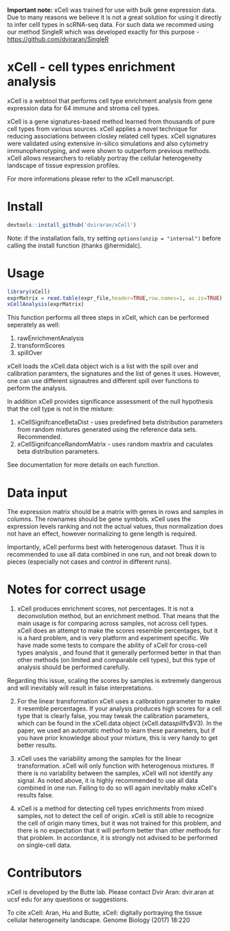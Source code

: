 **Important note:** xCell was trained for use with bulk gene expression data. Due to many reasons we believe it is not a great solution for using it directly to infer celll types in scRNA-seq data. For such data we recommed using our method SingleR which was developed exactly for this purpose - https://github.com/dviraran/SingleR 

# xCell - cell types enrichment analysis

xCell is a webtool that performs cell type enrichment analysis from gene expression data for 64 immune and stroma cell types. 

xCell is a gene signatures-based method learned from thousands of pure cell types from various sources. xCell applies a novel technique for reducing associations between closley related cell types. xCell signatures were validated using extensive in-silico simulations and also cytometry immunophenotyping, and were shown to outperform previous methods. xCell allows researchers to reliably portray the cellular heterogeneity landscape of tissue expression profiles. 

For more informations please refer to the xCell manuscript.

# Install

```R
devtools::install_github('dviraran/xCell')
```

Note: if the installation fails, try setting `options(unzip = "internal")` before calling the install function (thanks @hermidalc).

# Usage

```R
library(xCell)
exprMatrix = read.table(expr_file,header=TRUE,row.names=1, as.is=TRUE)
xCellAnalysis(exprMatrix)
```

This function performs all three steps in xCell, which can be performed seperately as well:

1. rawEnrichmentAnalysis
2. transformScores
3. spillOver

xCell loads the xCell.data object wich is a list with the spill over and calibration paramters, the signatures and the list of genes it uses. However, one can use different signautres and different spill over functions to perform the analysis.

In addition xCell provides significance assessment of the null hypothesis that the cell type is not in the mixture:

1. xCellSignifcanceBetaDist - uses predefined beta distribution parameters from random mixtures generated using the reference data sets. Recommended. 
2. xCellSignifcanceRandomMatrix - uses random maxtrix and caculates beta distribution parameters. 

See documentation for more details on each function.

# Data input

The expression matrix should be a matrix with genes in rows and samples in columns. The rownames should be gene symbols. xCell uses the expression levels ranking and not the actual values, thus normalization does not have an effect, however normalizing to gene length is required. 

Importantly, xCell performs best with heterogenous dataset. Thus it is recommended to use all data combined in one run, and not break down to pieces (especially not cases and control in different runs).

# Notes for correct usage

1. xCell produces enrichment scores, not percentages. It is not a deconvolution method, but an enrichment method. That means that the main usage is for comparing across samples, not across cell types. xCell does an attempt to make the scores resemble percentages, but it is a hard problem, and is very platform and experiment specific. We have made some tests to compare the ability of xCell for cross-cell types analysis , and found that it generally performed better in that than other methods (on limited and comparable cell types), but this type of analysis should be performed carefully.

Regarding this issue, scaling the scores by samples is extremely dangerous and will inevitably will result in false interpretations.

2. For the linear transformation xCell uses a calibration parameter to make it resemble percentages. If your analysis produces high scores for a cell type that is clearly false, you may tweak the calibration parameters, which can be found in the xCell.data object (xCell.data$spill$fv$V3). In the paper, we used an automatic method to learn these parameters, but if you have prior knowledge about your mixture, this is very handy to get better results. 

3. xCell uses the variability among the samples for the linear transformation. xCell will only function with heterogenous mixtures. If there is no variability between the samples, xCell will not identify any signal. As noted above, it is highly recommended to use all data combined in one run. Failing to do so will again inevitably make xCell's results false. 

4. xCell is a method for detecting cell types enrichments from mixed samples, not to detect the cell of origin. xCell is still able to recognize the cell of origin many times, but it was not trained for this problem, and there is no expectation that it will perform better than other methods for that problem. In accordance, it is strongly not advised to be performed on single-cell data. 


# Contributors

xCell is developed by the Butte lab. Please contact Dvir Aran: dvir.aran at ucsf edu for any questions or suggestions.

To cite xCell: Aran, Hu and Butte, xCell: digitally portraying the tissue cellular heterogeneity landscape. Genome Biology (2017) 18:220
